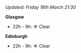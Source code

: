 *Updated: Friday 18th March 21:30*

**Glasgow**

* 22h - 9h: :sunny: Clear

**Edinburgh**

* 22h - 9h: :sunny: Clear
